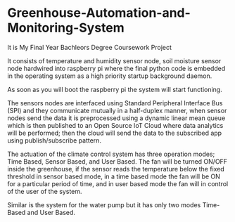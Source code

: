 # Greenhouse-Automation-and-Monitoring-System
It is My Final Year Bachleors Degree Coursework Project 

It consists of temperature and humidity sensor node, soil moisture sensor node hardwired into raspberry pi where the final python code is embedded in the operating system as a high priority startup background daemon.

As soon as you will boot the raspberry pi the system will start functioning. 

The sensors nodes are interfaced using Standard Peripheral Interface Bus (SPI) and they communicate mutually in a half-duplex manner, when sensor nodes send the data it is preprocessed using a dynamic linear mean queue which is then published to an Open Source IoT Cloud where data analytics will be performed; then the cloud will send the data to the subscribed app using publish/subscribe pattern.

The actuation of the climate control system has three operation modes; Time Based, Sensor Based, and User Based. 
The fan will be turned ON/OFF inside the greenhouse, if the sensor reads the temperature below the fixed threshold in sensor based mode, in a time based mode the fan will be ON for a particular period of time, and in user based mode the fan will in control of the user of the system.

Similar is the system for the water pump but it has only two modes Time-Based and User Based. 
